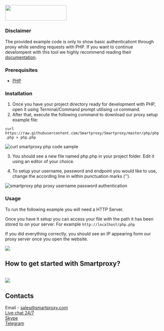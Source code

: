 ## <img src="https://smartproxy.com/wp-content/themes/smartproxy/images/smartproxy-logo.svg" alt="" width="200" height="50"> 

### Disclaimer

The provided example code is only to show basic authenticationt through proxy while sending requests with PHP. If you want to continue develompent with this tool we highly recommend reading their [documentation](https://www.php.net/manual/en/).

### Prerequisites

* [PHP](https://www.php.net/manual/en/install.php)

### Installation

1. Once you have your project directory ready for development with PHP, open it using Terminal/Command prompt utilising `cd` command.
2. After that, execute the following command to download our proxy setup example file:

`curl https://raw.githubusercontent.com/Smartproxy/Smartproxy/master/php/php.php > php.php`

<img src="https://i.imgur.com/p0Vaxgu.png" alt="curl smartproxy php code sample">

3. You should see a new file named php.php in your project folder. Edit it using an editor of your choice.

4. To setup your username, password and endpoint you would like to use, change the according line in within punctuation marks ('').

<img src="https://i.imgur.com/g1jQVFu.png" alt="smartproxy php proxy username password authentication">

### Usage

To run the following example you will need a HTTP Server.

Once you have it setup you can access your file with the path it has been stored to on your server. For example `http://localhost/php.php`

If you did everything correctly, you should see an IP appearing form our proxy server once you open the website.

<img src="https://i.imgur.com/tt7naVL.png">

## How to get started with Smartproxy?
<br>[<img src="https://smartproxy.com/wp-content/uploads/2019/04/How-to-buy-Smartproxy-plans-now.svg">](https://dashboard.smartproxy.com/register)

## Contacts
Email - sales@smartproxy.com
<br><a href="https://smartproxy.com">Live chat 24/7</a>
<br><a href="https://join.skype.com/invite/bZDHw4NZg2G9">Skype</a>
<br><a href="https://t.me/smartproxy_com">Telegram</a>
